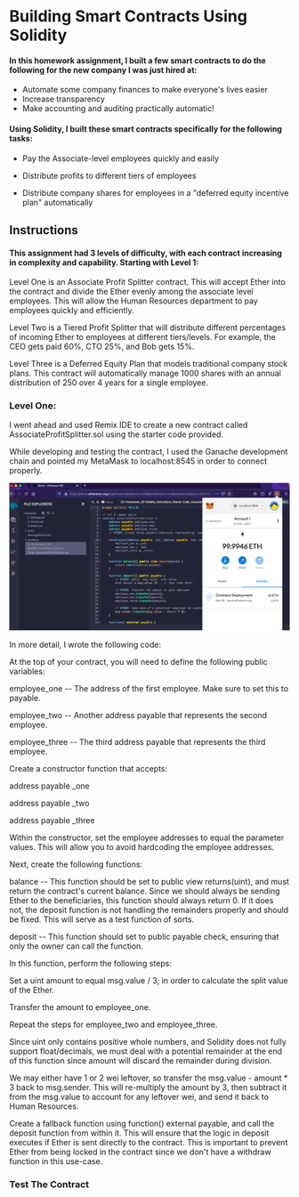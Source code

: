 # Building Smart Contracts Using Solidity

#### In this homework assignment, I built a few smart contracts to do the following for the new company I was just hired at:

- Automate some company finances to make everyone's lives easier
- Increase transparency
- Make accounting and auditing practically automatic! 

#### Using Solidity, I built these smart contracts specifically for the following tasks:

- Pay the Associate-level employees quickly and easily

- Distribute profits to different tiers of employees

- Distribute company shares for employees in a "deferred equity incentive plan" automatically

## Instructions

#### This assignment had 3 levels of difficulty, with each contract increasing in complexity and capability. Starting with Level 1:

Level One is an Associate Profit Splitter contract. This will accept Ether into the contract and divide the Ether evenly among the associate level employees. This will allow the Human Resources department to pay employees quickly and efficiently.

Level Two is a Tiered Profit Splitter that will distribute different percentages of incoming Ether to employees at different tiers/levels. For example, the CEO gets paid 60%, CTO 25%, and Bob gets 15%.

Level Three is a Deferred Equity Plan that models traditional company stock plans. This contract will automatically manage 1000 shares with an annual distribution of 250 over 4 years for a single employee.

### Level One:

I went ahead and used Remix IDE to create a new contract called AssociateProfitSplitter.sol using the starter code provided.

While developing and testing the contract, I used the Ganache development chain and pointed my MetaMask to localhost:8545 in order to connect properly.

![Remix](LevelOneRemix.png)

In more detail, I wrote the following code:

At the top of your contract, you will need to define the following public variables:

employee_one -- The address of the first employee. Make sure to set this to payable.

employee_two -- Another address payable that represents the second employee.

employee_three -- The third address payable that represents the third employee.

Create a constructor function that accepts:

address payable _one

address payable _two

address payable _three

Within the constructor, set the employee addresses to equal the parameter values. This will allow you to avoid hardcoding the employee addresses.

Next, create the following functions:

balance -- This function should be set to public view returns(uint), and must return the contract's current balance. Since we should always be sending Ether to the beneficiaries, this function should always return 0. If it does not, the deposit function is not handling the remainders properly and should be fixed. This will serve as a test function of sorts.

deposit -- This function should set to public payable check, ensuring that only the owner can call the function.

In this function, perform the following steps:

Set a uint amount to equal msg.value / 3; in order to calculate the split value of the Ether.

Transfer the amount to employee_one.

Repeat the steps for employee_two and employee_three.

Since uint only contains positive whole numbers, and Solidity does not fully support float/decimals, we must deal with a potential remainder at the end of this function since amount will discard the remainder during division.

We may either have 1 or 2 wei leftover, so transfer the msg.value - amount * 3 back to msg.sender. This will re-multiply the amount by 3, then subtract it from the msg.value to account for any leftover wei, and send it back to Human Resources.

Create a fallback function using function() external payable, and call the deposit function from within it. This will ensure that the logic in deposit executes if Ether is sent directly to the contract. This is important to prevent Ether from being locked in the contract since we don't have a withdraw function in this use-case.

### Test The Contract
